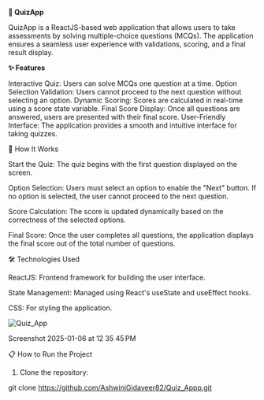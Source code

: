 **🎯 QuizApp**

QuizApp is a ReactJS-based web application that allows users to take assessments by solving multiple-choice questions (MCQs). The application ensures a seamless user experience with validations, scoring, and a final result display.

**✨ Features**

Interactive Quiz: Users can solve MCQs one question at a time.
Option Selection Validation: Users cannot proceed to the next question without selecting an option.
Dynamic Scoring: Scores are calculated in real-time using a score state variable.
Final Score Display: Once all questions are answered, users are presented with their final score.
User-Friendly Interface: The application provides a smooth and intuitive interface for taking quizzes.

🚀 How It Works

Start the Quiz:
The quiz begins with the first question displayed on the screen.

Option Selection:
Users must select an option to enable the "Next" button.
If no option is selected, the user cannot proceed to the next question.

Score Calculation:
The score is updated dynamically based on the correctness of the selected options.

Final Score:
Once the user completes all questions, the application displays the final score out of the total number of questions.

🛠️ Technologies Used

ReactJS: Frontend framework for building the user interface.

State Management: Managed using React's useState and useEffect hooks.

CSS: For styling the application.

![Quiz_App](https://github.com/user-attachments/assets/1950c542-e7ea-4781-903f-b09b1250270a)

Screenshot 2025-01-06 at 12 35 45 PM

📋 How to Run the Project

1. Clone the repository:
   
git clone https://github.com/AshwiniGidaveer82/Quiz_Appp.git

